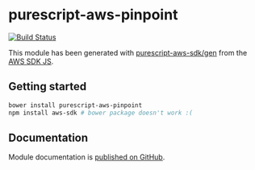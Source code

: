 # purescript-aws-pinpoint

[![Build Status](https://app.wercker.com/status/5909b9e96d1080804b17a28f72f87b6b/s/master)](https://app.wercker.com/project/byKey/5909b9e96d1080804b17a28f72f87b6b)

This module has been generated with [purescript-aws-sdk/gen](https://github.com/purescript-aws-sdk/gen) from the [AWS SDK JS](https://github.com/aws/aws-sdk-js).

## Getting started

```sh
bower install purescript-aws-pinpoint
npm install aws-sdk # bower package doesn't work :(
```

## Documentation

Module documentation is [published on GitHub](https://github.com/purescript-aws-sdk/purescript-aws-pinpoint/tree/master/docs).
